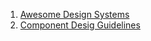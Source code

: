 1. [Awesome Design Systems](https://github.com/alexpate/awesome-design-systems)
2. [Component Desig Guidelines](https://medium.com/eightshapes-llc/component-design-guidelines-eca706100e7c)